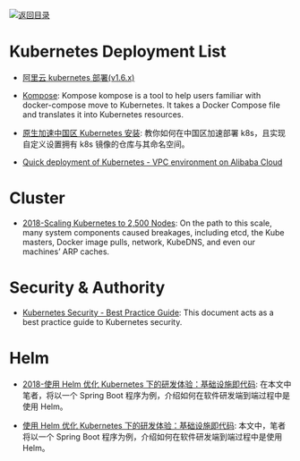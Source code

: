 [![返回目录](https://user-images.githubusercontent.com/5803001/38079637-ff0abcf0-3371-11e8-9b76-ad651620afc7.jpg)](https://github.com/wx-chevalier/Awesome-Lists)

# Kubernetes Deployment List

- [阿里云 kubernetes 部署(v1.6.x)](http://www.jianshu.com/p/02dc13d2f651)

- [Kompose](http://kompose.io/index): Kompose kompose is a tool to help users familiar with docker-compose move to Kubernetes. It takes a Docker Compose file and translates it into Kubernetes resources.

* [原生加速中国区 Kubernetes 安装](https://www.cnrancher.com/kubernetes-installation/): 教你如何在中国区加速部署 k8s，且实现自定义设置拥有 k8s 镜像的仓库与其命名空间。

* [Quick deployment of Kubernetes - VPC environment on Alibaba Cloud ](https://www.alibabacloud.com/forum/read-830)

# Cluster

- [2018-Scaling Kubernetes to 2,500 Nodes](https://parg.co/Uke): On the path to this scale, many system components caused breakages, including etcd, the Kube masters, Docker image pulls, network, KubeDNS, and even our machines’ ARP caches.

# Security & Authority

- [Kubernetes Security - Best Practice Guide](https://github.com/freach/kubernetes-security-best-practice): This document acts as a best practice guide to Kubernetes security.

# Helm

- [2018-使用 Helm 优化 Kubernetes 下的研发体验：基础设施即代码](http://dockone.io/article/8243): 在本文中笔者，将以一个 Spring Boot 程序为例，介绍如何在软件研发端到端过程中是使用 Helm。

- [使用 Helm 优化 Kubernetes 下的研发体验：基础设施即代码](https://mp.weixin.qq.com/s/NdQYzMfRnQv7YatX7075Eg): 本文中，笔者将以一个 Spring Boot 程序为例，介绍如何在软件研发端到端过程中是使用 Helm。
